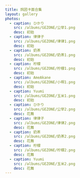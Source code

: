 ```yaml
---
title: 鸽团卡面合集
layout: gallery
photos:
  - caption: ひかり
    src: /albums/GEZONE/公举1.png
    desc: 初始
  - caption: 律律子
    src: /albums/GEZONE/律律1.png
    desc: 初始
  - caption: 奶茶
    src: /albums/GEZONE/奶茶1.png
    desc: 初始
  - caption: 柠檬
    src: /albums/GEZONE/柠檬1.png
    desc: 初始
  - caption: AmeAkane
    src: /albums/GEZONE/小啊1.png
    desc: 初始
  - caption: Yuumi
    src: /albums/GEZONE/玉米1.png
    desc: 初始
  - caption: ひかり
    src: /albums/GEZONE/公举2.png
    desc: 花舞
  - caption: 律律子
    src: /albums/GEZONE/律律2.png
    desc: 花舞
  - caption: 奶茶
    src: /albums/GEZONE/奶茶2.png
    desc: 花舞
  - caption: 柠檬
    src: /albums/GEZONE/柠檬2.png
    desc: 花舞
  - caption: Yuumi
    src: /albums/GEZONE/玉米2.png
    desc: 花舞
---
```


